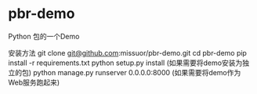 # pbr-demo
Python 包的一个Demo

安装方法
git clone git@github.com:missuor/pbr-demo.git
cd pbr-demo
pip install -r requirements.txt
python setup.py install (如果需要将demo安装为独立的包)
python manage.py runserver 0.0.0.0:8000 (如果需要将demo作为Web服务跑起来)
